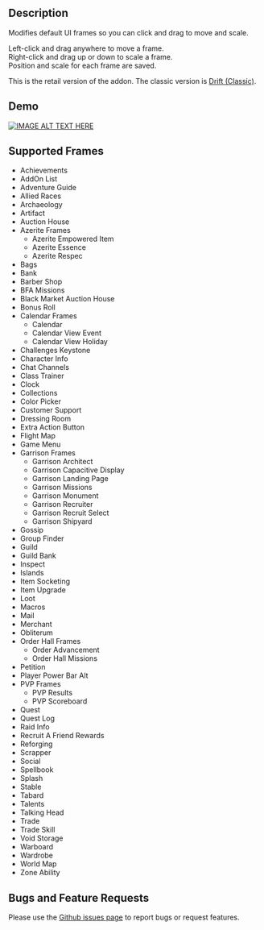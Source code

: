 ## Description
Modifies default UI frames so you can click and drag to move and scale.

Left-click and drag anywhere to move a frame.  
Right-click and drag up or down to scale a frame.  
Position and scale for each frame are saved.

This is the retail version of the addon. The classic version is [Drift (Classic)](https://www.curseforge.com/wow/addons/driftclassic).

## Demo
[![IMAGE ALT TEXT HERE](http://img.youtube.com/vi/9OM5_nuK7Ac/0.jpg)](http://www.youtube.com/watch?v=9OM5_nuK7Ac)

## Supported Frames
* Achievements
* AddOn List
* Adventure Guide
* Allied Races
* Archaeology
* Artifact
* Auction House
* Azerite Frames
   * Azerite Empowered Item
   * Azerite Essence
   * Azerite Respec
* Bags
* Bank
* Barber Shop
* BFA Missions
* Black Market Auction House
* Bonus Roll
* Calendar Frames
   * Calendar
   * Calendar View Event
   * Calendar View Holiday
* Challenges Keystone
* Character Info
* Chat Channels
* Class Trainer
* Clock
* Collections
* Color Picker
* Customer Support
* Dressing Room
* Extra Action Button
* Flight Map
* Game Menu
* Garrison Frames
   * Garrison Architect
   * Garrison Capacitive Display
   * Garrison Landing Page
   * Garrison Missions
   * Garrison Monument
   * Garrison Recruiter
   * Garrison Recruit Select
   * Garrison Shipyard
* Gossip
* Group Finder
* Guild
* Guild Bank
* Inspect
* Islands
* Item Socketing
* Item Upgrade
* Loot
* Macros
* Mail
* Merchant
* Obliterum
* Order Hall Frames
   * Order Advancement
   * Order Hall Missions
* Petition
* Player Power Bar Alt
* PVP Frames
   * PVP Results
   * PVP Scoreboard
* Quest
* Quest Log
* Raid Info
* Recruit A Friend Rewards
* Reforging
* Scrapper
* Social
* Spellbook
* Splash
* Stable
* Tabard
* Talents
* Talking Head
* Trade
* Trade Skill
* Void Storage
* Warboard
* Wardrobe
* World Map
* Zone Ability

## Bugs and Feature Requests
Please use the [Github issues page](https://github.com/jaredbwasserman/Drift/issues) to report bugs or request features.